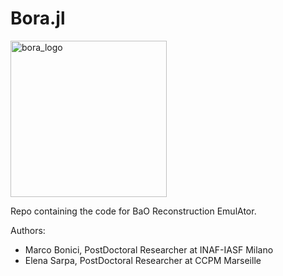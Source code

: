 # Bora.jl

<img width="250" alt="bora_logo" src="https://user-images.githubusercontent.com/58727599/202161770-178104b8-5f50-4fcc-ad83-b99c530850b2.png">

Repo containing the code for BaO Reconstruction EmulAtor.

Authors:
- Marco Bonici, PostDoctoral Researcher at INAF-IASF Milano
- Elena Sarpa, PostDoctoral Researcher at CCPM Marseille